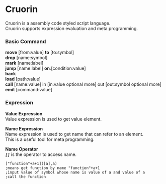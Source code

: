 Cruorin
=======

Cruorin is a assembly code styled script language.  
Cruorin supports expression evaluation and meta programming.  

### Basic Command ###
**move** [from:value] **to** [to:symbol]  
**drop** [name:symbol]  
**mark** [name:label]  
**jump** [name:label] **on**.[condition:value]  
**back**  
**load** [path:value]  
**call** [name:value] in [in:value optional more] out [out:symbol optional more]  
**emit** [command:value]  

### Expression ###
**Value Expression**  
Value expression is used to get value element.  

**Name Expression**  
Name expression is used to get name that can refer to an element.  
This is a useful tool for meta programming.  

**Name Operator**  
***`[]`*** is the operator to access name.  

    ["function"+a+1]([a],a)
    ;means get function by name "function"+a+1
    ;input value of symbol whose name is value of a and value of a
    ;call the function

